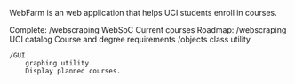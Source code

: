 WebFarm is an web application that helps UCI students enroll in courses.

Complete:
	/webscraping
		WebSoC
			Current courses
Roadmap:
	/webscraping
		UCI catalog
			Course and degree requirements
	/objects
		class utility

	/GUI
		graphing utility
		Display planned courses.	
